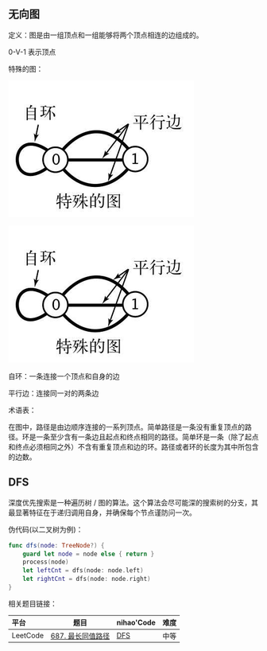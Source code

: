 ## 无向图

定义：图是由一组顶点和一组能够将两个顶点相连的边组成的。

0-V-1 表示顶点

特殊的图：

![image-20220901171435834](https://raw.githubusercontent.com/xuhaodong1/resource/master/image-20220901171435834.png)

![image-20220901171435834](https://raw.githubusercontent.com/xuhaodong1/resource/master/image-20220901171435834.png)



自环：一条连接一个顶点和自身的边

平行边：连接同一对的两条边

术语表：

在图中，路径是由边顺序连接的一系列顶点。简单路径是一条没有重复顶点的路径。环是一条至少含有一条边且起点和终点相同的路径。简单环是一条（除了起点和终点必须相同之外）不含有重复顶点和边的环。路径或者环的长度为其中所包含的边数。



## DFS

深度优先搜索是一种遍历树 / 图的算法。这个算法会尽可能深的搜索树的分支，其最显著特征在于递归调用自身，并确保每个节点谨防问一次。

伪代码(以二叉树为例)：

```swift
func dfs(node: TreeNode?) {
    guard let node = node else { return }
    process(node)
    let leftCnt = dfs(node: node.left)
    let rightCnt = dfs(node: node.right)
}
```

相关题目链接：

| 平台     | 题目                                                         | nihao'Code                                                   | 难度 |
| :------- | ------------------------------------------------------------ | ------------------------------------------------------------ | ---- |
| LeetCode | [687. 最长同值路径](https://leetcode.cn/problems/longest-univalue-path/) | [DFS](https://github.com/xuhaodong1/nihao_algorithmNotes/blob/master/LeetCode/DFS.swift) | 中等 |

